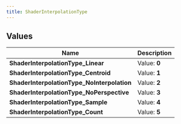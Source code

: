 ```yaml
---
title: ShaderInterpolationType
---
```


## Values

| Name | Description |
| ---- | ----------- |
| **ShaderInterpolationType\_Linear** | Value: **0** |
| **ShaderInterpolationType\_Centroid** | Value: **1** |
| **ShaderInterpolationType\_NoInterpolation** | Value: **2** |
| **ShaderInterpolationType\_NoPerspective** | Value: **3** |
| **ShaderInterpolationType\_Sample** | Value: **4** |
| **ShaderInterpolationType\_Count** | Value: **5** |

